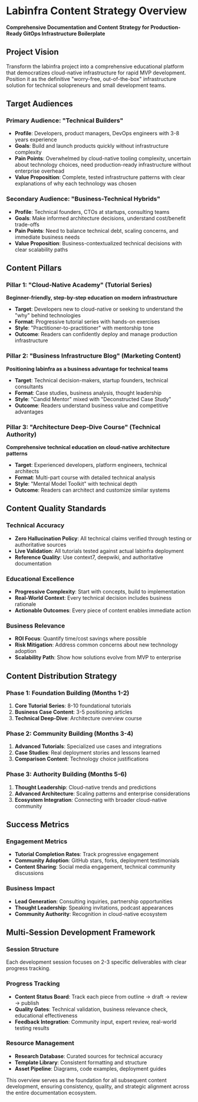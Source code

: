 # Labinfra Content Strategy Overview

**Comprehensive Documentation and Content Strategy for Production-Ready GitOps Infrastructure Boilerplate**

## Project Vision

Transform the labinfra project into a comprehensive educational platform that democratizes cloud-native infrastructure for rapid MVP development. Position it as the definitive "worry-free, out-of-the-box" infrastructure solution for technical solopreneurs and small development teams.

## Target Audiences

### Primary Audience: "Technical Builders"
- **Profile**: Developers, product managers, DevOps engineers with 3-8 years experience
- **Goals**: Build and launch products quickly without infrastructure complexity
- **Pain Points**: Overwhelmed by cloud-native tooling complexity, uncertain about technology choices, need production-ready infrastructure without enterprise overhead
- **Value Proposition**: Complete, tested infrastructure patterns with clear explanations of why each technology was chosen

### Secondary Audience: "Business-Technical Hybrids"  
- **Profile**: Technical founders, CTOs at startups, consulting teams
- **Goals**: Make informed architecture decisions, understand cost/benefit trade-offs
- **Pain Points**: Need to balance technical debt, scaling concerns, and immediate business needs
- **Value Proposition**: Business-contextualized technical decisions with clear scalability paths

## Content Pillars

### Pillar 1: "Cloud-Native Academy" (Tutorial Series)
**Beginner-friendly, step-by-step education on modern infrastructure**

- **Target**: Developers new to cloud-native or seeking to understand the "why" behind technologies
- **Format**: Progressive tutorial series with hands-on exercises
- **Style**: "Practitioner-to-practitioner" with mentorship tone
- **Outcome**: Readers can confidently deploy and manage production infrastructure

### Pillar 2: "Business Infrastructure Blog" (Marketing Content)
**Positioning labinfra as a business advantage for technical teams**

- **Target**: Technical decision-makers, startup founders, technical consultants
- **Format**: Case studies, business analysis, thought leadership
- **Style**: "Candid Mentor" mixed with "Deconstructed Case Study"
- **Outcome**: Readers understand business value and competitive advantages

### Pillar 3: "Architecture Deep-Dive Course" (Technical Authority)
**Comprehensive technical education on cloud-native architecture patterns**

- **Target**: Experienced developers, platform engineers, technical architects
- **Format**: Multi-part course with detailed technical analysis
- **Style**: "Mental Model Toolkit" with technical depth
- **Outcome**: Readers can architect and customize similar systems

## Content Quality Standards

### Technical Accuracy
- **Zero Hallucination Policy**: All technical claims verified through testing or authoritative sources
- **Live Validation**: All tutorials tested against actual labinfra deployment
- **Reference Quality**: Use context7, deepwiki, and authoritative documentation

### Educational Excellence
- **Progressive Complexity**: Start with concepts, build to implementation
- **Real-World Context**: Every technical decision includes business rationale
- **Actionable Outcomes**: Every piece of content enables immediate action

### Business Relevance
- **ROI Focus**: Quantify time/cost savings where possible
- **Risk Mitigation**: Address common concerns about new technology adoption  
- **Scalability Path**: Show how solutions evolve from MVP to enterprise

## Content Distribution Strategy

### Phase 1: Foundation Building (Months 1-2)
1. **Core Tutorial Series**: 8-10 foundational tutorials
2. **Business Case Content**: 3-5 positioning articles
3. **Technical Deep-Dive**: Architecture overview course

### Phase 2: Community Building (Months 3-4)
1. **Advanced Tutorials**: Specialized use cases and integrations
2. **Case Studies**: Real deployment stories and lessons learned
3. **Comparison Content**: Technology choice justifications

### Phase 3: Authority Building (Months 5-6)
1. **Thought Leadership**: Cloud-native trends and predictions
2. **Advanced Architecture**: Scaling patterns and enterprise considerations
3. **Ecosystem Integration**: Connecting with broader cloud-native community

## Success Metrics

### Engagement Metrics
- **Tutorial Completion Rates**: Track progressive engagement
- **Community Adoption**: GitHub stars, forks, deployment testimonials
- **Content Sharing**: Social media engagement, technical community discussions

### Business Impact
- **Lead Generation**: Consulting inquiries, partnership opportunities
- **Thought Leadership**: Speaking invitations, podcast appearances
- **Community Authority**: Recognition in cloud-native ecosystem

## Multi-Session Development Framework

### Session Structure
Each development session focuses on 2-3 specific deliverables with clear progress tracking.

### Progress Tracking
- **Content Status Board**: Track each piece from outline → draft → review → publish
- **Quality Gates**: Technical validation, business relevance check, educational effectiveness
- **Feedback Integration**: Community input, expert review, real-world testing results

### Resource Management
- **Research Database**: Curated sources for technical accuracy
- **Template Library**: Consistent formatting and structure
- **Asset Pipeline**: Diagrams, code examples, deployment guides

This overview serves as the foundation for all subsequent content development, ensuring consistency, quality, and strategic alignment across the entire documentation ecosystem.